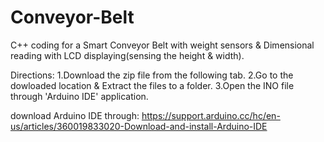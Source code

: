 # Conveyor-Belt
C++ coding for a Smart Conveyor Belt with weight sensors & Dimensional reading with LCD displaying(sensing the height & width).

Directions:
1.Download the zip file from the following tab.
2.Go to the dowloaded location & Extract the files to a folder.
3.Open the INO file through 'Arduino IDE' application.

download Arduino IDE through: https://support.arduino.cc/hc/en-us/articles/360019833020-Download-and-install-Arduino-IDE
